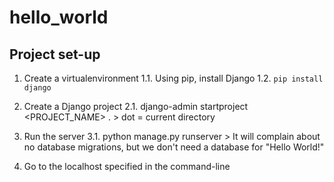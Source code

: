 # hello_world

## Project set-up
1. Create a virtualenvironment
    1.1. Using pip, install Django
    1.2. ```pip install django ```

2. Create a Django project
    2.1. django-admin startproject <PROJECT_NAME> . > dot = current directory
  
3. Run the server
    3.1. python manage.py runserver > It will complain about no database migrations, but we don't need a database for "Hello World!"

4. Go to the localhost specified in the command-line
